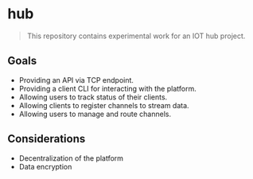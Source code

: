 # hub

> This repository contains experimental work for an IOT hub project.

## Goals

* Providing an API via TCP endpoint.
* Providing a client CLI for interacting with the platform.
* Allowing users to track status of their clients.
* Allowing clients to register channels to stream data.
* Allowing users to manage and route channels.

## Considerations

* Decentralization of the platform
* Data encryption
